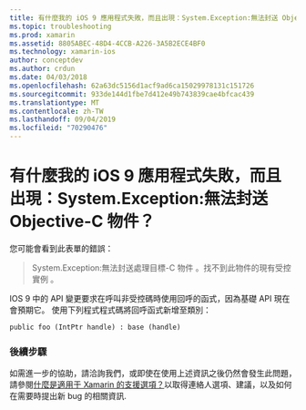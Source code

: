 ```yaml
---
title: 有什麼我的 iOS 9 應用程式失敗，而且出現：System.Exception:無法封送 Objective-C 物件？
ms.topic: troubleshooting
ms.prod: xamarin
ms.assetid: 8805ABEC-48D4-4CCB-A226-3A5B2ECE4BF0
ms.technology: xamarin-ios
author: conceptdev
ms.author: crdun
ms.date: 04/03/2018
ms.openlocfilehash: 62a63dc5156d1acf9ad6ca15029978131c151726
ms.sourcegitcommit: 933de144d1fbe7d412e49b743839cae4bfcac439
ms.translationtype: MT
ms.contentlocale: zh-TW
ms.lasthandoff: 09/04/2019
ms.locfileid: "70290476"
---
```

# <a name="why-does-my-ios-9-app-fail-with-systemexception-failed-to-marshal-the-objective-c-object"></a>有什麼我的 iOS 9 應用程式失敗，而且出現：System.Exception:無法封送 Objective-C 物件？

您可能會看到此表單的錯誤：

> System.Exception:無法封送處理目標-C 物件 。找不到此物件的現有受控實例 。

IOS 9 中的 API 變更要求在呼叫非受控碼時使用回呼的函式，因為基礎 API 現在會預期它。 使用下列程式程式碼將回呼函式新增至類別： 

`public foo (IntPtr handle) : base (handle)` 

### <a name="next-steps"></a>後續步驟

如需進一步的協助，請洽詢我們，或即使在使用上述資訊之後仍然會發生此問題，請參閱[什麼是適用于 Xamarin 的支援選項？](~/cross-platform/troubleshooting/support-options.md)以取得連絡人選項、建議，以及如何在需要時提出新 bug 的相關資訊. 
